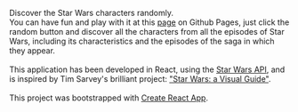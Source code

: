 Discover the Star Wars characters randomly.<br>
You can have fun and play with it at this <a href="https://stonino82.github.io/Star-Wars-Characters/" target="_blank">page</a> on Github Pages, just click the random button and discover all the characters from all the episodes of Star Wars, including its characteristics and the episodes of the saga in which they appear.
<br><br>
This application has been developed in React, using the <a href="https://swapi.dev/" target="_blank">Star Wars API</a>, and is inspired by Tim Sarvey's brilliant project: <a href="https://starwars-visualguide.com/" target="_blank">"Star Wars: a Visual Guide"</a>.
<br><br>
This project was bootstrapped with [Create React App](https://github.com/facebook/create-react-app).